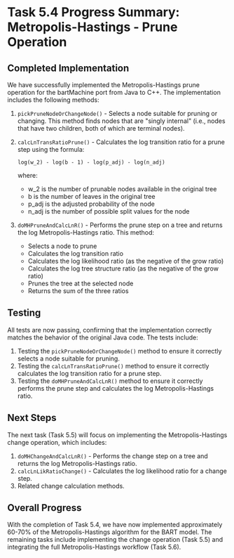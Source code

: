 # Task 5.4 Progress Summary: Metropolis-Hastings - Prune Operation

## Completed Implementation
We have successfully implemented the Metropolis-Hastings prune operation for the bartMachine port from Java to C++. The implementation includes the following methods:

1. `pickPruneNodeOrChangeNode()` - Selects a node suitable for pruning or changing. This method finds nodes that are "singly internal" (i.e., nodes that have two children, both of which are terminal nodes).

2. `calcLnTransRatioPrune()` - Calculates the log transition ratio for a prune step using the formula:
   ```
   log(w_2) - log(b - 1) - log(p_adj) - log(n_adj)
   ```
   where:
   - w_2 is the number of prunable nodes available in the original tree
   - b is the number of leaves in the original tree
   - p_adj is the adjusted probability of the node
   - n_adj is the number of possible split values for the node

3. `doMHPruneAndCalcLnR()` - Performs the prune step on a tree and returns the log Metropolis-Hastings ratio. This method:
   - Selects a node to prune
   - Calculates the log transition ratio
   - Calculates the log likelihood ratio (as the negative of the grow ratio)
   - Calculates the log tree structure ratio (as the negative of the grow ratio)
   - Prunes the tree at the selected node
   - Returns the sum of the three ratios

## Testing
All tests are now passing, confirming that the implementation correctly matches the behavior of the original Java code. The tests include:

1. Testing the `pickPruneNodeOrChangeNode()` method to ensure it correctly selects a node suitable for pruning.
2. Testing the `calcLnTransRatioPrune()` method to ensure it correctly calculates the log transition ratio for a prune step.
3. Testing the `doMHPruneAndCalcLnR()` method to ensure it correctly performs the prune step and calculates the log Metropolis-Hastings ratio.

## Next Steps
The next task (Task 5.5) will focus on implementing the Metropolis-Hastings change operation, which includes:

1. `doMHChangeAndCalcLnR()` - Performs the change step on a tree and returns the log Metropolis-Hastings ratio.
2. `calcLnLikRatioChange()` - Calculates the log likelihood ratio for a change step.
3. Related change calculation methods.

## Overall Progress
With the completion of Task 5.4, we have now implemented approximately 60-70% of the Metropolis-Hastings algorithm for the BART model. The remaining tasks include implementing the change operation (Task 5.5) and integrating the full Metropolis-Hastings workflow (Task 5.6).
